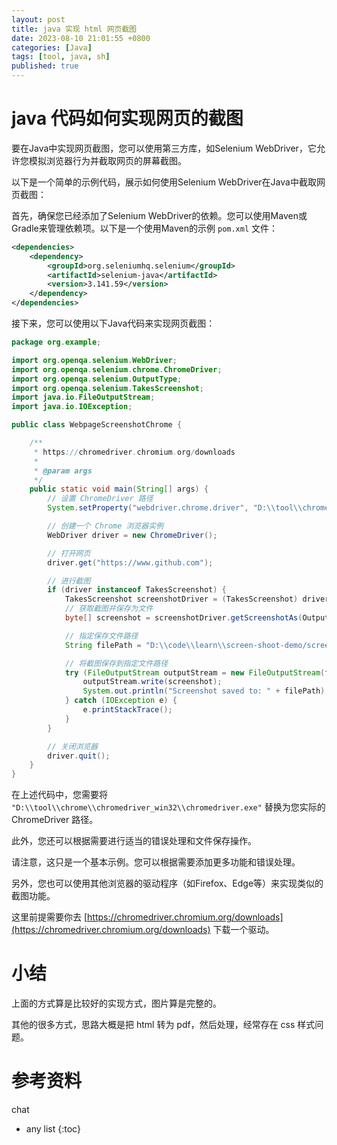 ```yaml
---
layout: post
title: java 实现 html 网页截图
date: 2023-08-10 21:01:55 +0800
categories: [Java]
tags: [tool, java, sh]
published: true
---
```


# java 代码如何实现网页的截图

要在Java中实现网页截图，您可以使用第三方库，如Selenium WebDriver，它允许您模拟浏览器行为并截取网页的屏幕截图。

以下是一个简单的示例代码，展示如何使用Selenium WebDriver在Java中截取网页截图：

首先，确保您已经添加了Selenium WebDriver的依赖。您可以使用Maven或Gradle来管理依赖项。以下是一个使用Maven的示例 `pom.xml` 文件：

```xml
<dependencies>
    <dependency>
        <groupId>org.seleniumhq.selenium</groupId>
        <artifactId>selenium-java</artifactId>
        <version>3.141.59</version>
    </dependency>
</dependencies>
```

接下来，您可以使用以下Java代码来实现网页截图：

```java
package org.example;

import org.openqa.selenium.WebDriver;
import org.openqa.selenium.chrome.ChromeDriver;
import org.openqa.selenium.OutputType;
import org.openqa.selenium.TakesScreenshot;
import java.io.FileOutputStream;
import java.io.IOException;

public class WebpageScreenshotChrome {

    /**
     * https://chromedriver.chromium.org/downloads
     *
     * @param args
     */
    public static void main(String[] args) {
        // 设置 ChromeDriver 路径
        System.setProperty("webdriver.chrome.driver", "D:\\tool\\chrome\\chromedriver_win32\\chromedriver.exe");

        // 创建一个 Chrome 浏览器实例
        WebDriver driver = new ChromeDriver();

        // 打开网页
        driver.get("https://www.github.com");

        // 进行截图
        if (driver instanceof TakesScreenshot) {
            TakesScreenshot screenshotDriver = (TakesScreenshot) driver;
            // 获取截图并保存为文件
            byte[] screenshot = screenshotDriver.getScreenshotAs(OutputType.BYTES);

            // 指定保存文件路径
            String filePath = "D:\\code\\learn\\screen-shoot-demo/screenshot.png";

            // 将截图保存到指定文件路径
            try (FileOutputStream outputStream = new FileOutputStream(filePath)) {
                outputStream.write(screenshot);
                System.out.println("Screenshot saved to: " + filePath);
            } catch (IOException e) {
                e.printStackTrace();
            }
        }

        // 关闭浏览器
        driver.quit();
    }
}
```

在上述代码中，您需要将 `"D:\\tool\\chrome\\chromedriver_win32\\chromedriver.exe"` 替换为您实际的 ChromeDriver 路径。

此外，您还可以根据需要进行适当的错误处理和文件保存操作。

请注意，这只是一个基本示例。您可以根据需要添加更多功能和错误处理。

另外，您也可以使用其他浏览器的驱动程序（如Firefox、Edge等）来实现类似的截图功能。

这里前提需要你去 [https://chromedriver.chromium.org/downloads](https://chromedriver.chromium.org/downloads) 下载一个驱动。

# 小结

上面的方式算是比较好的实现方式，图片算是完整的。

其他的很多方式，思路大概是把 html 转为 pdf，然后处理，经常存在 css 样式问题。

# 参考资料

chat

* any list
{:toc}